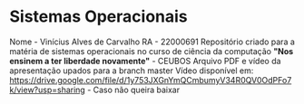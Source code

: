 # Sistemas Operacionais
Nome - Vinícius Alves de Carvalho
RA - 22000691
Repositório criado para a matéria de sistemas operacionais no curso de ciência da computação
**"Nos ensinem a ter liberdade novamente"** - CEUBOS
Arquivo PDF e vídeo da apresentação upados para a branch master
Vídeo disponível em: https://drive.google.com/file/d/1y753JXGnYmQCmbumyV34R0QV0OdPFo7k/view?usp=sharing - Caso não queira baixar

